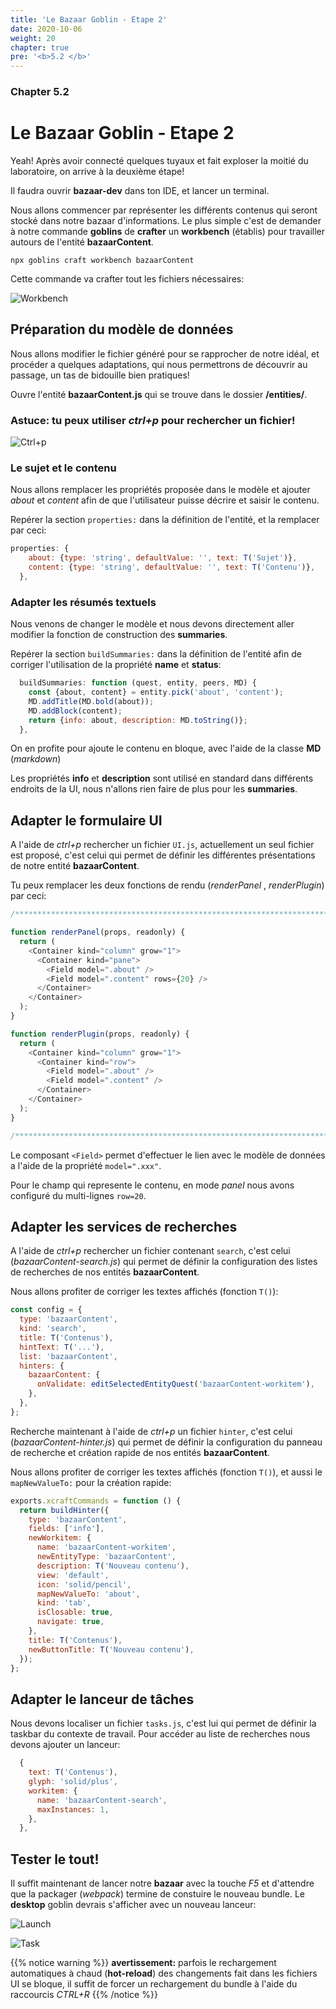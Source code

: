 ```yaml
---
title: 'Le Bazaar Goblin - Etape 2'
date: 2020-10-06
weight: 20
chapter: true
pre: '<b>5.2 </b>'
---
```


### Chapter 5.2

# Le Bazaar Goblin - Etape 2

Yeah! Après avoir connecté quelques tuyaux et fait exploser la moitié du
laboratoire, on arrive à la deuxième étape!

Il faudra ouvrir **bazaar-dev** dans ton IDE, et lancer un terminal.

Nous allons commencer par représenter les différents contenus qui seront stocké
dans notre bazaar d'informations. Le plus simple c'est de demander à notre
commande **goblins** de **crafter** un **workbench** (établis) pour travailler
autours de l'entité **bazaarContent**.

`npx goblins craft workbench bazaarContent`

Cette commande va crafter tout les fichiers nécessaires:

![Workbench](/img/bazaar_workbench.png?width=600px)

## Préparation du modèle de données

Nous allons modifier le fichier généré pour se rapprocher de notre idéal, et
procéder a quelques adaptations, qui nous permettrons de découvrir au passage,
un tas de bidouille bien pratiques!

Ouvre l'entité **bazaarContent.js** qui se trouve dans le dossier
**/entities/**.

### Astuce: tu peux utiliser _ctrl+p_ pour rechercher un fichier!

![Ctrl+p](/img/bazaar_ctrl_p.png?width=600px)

### Le sujet et le contenu

Nous allons remplacer les propriétés proposée dans le modèle et ajouter _about_
et _content_ afin de que l'utilisateur puisse décrire et saisir le contenu.

Repérer la section `properties:` dans la définition de l'entité, et la remplacer
par ceci:

```js
properties: {
    about: {type: 'string', defaultValue: '', text: T('Sujet')},
    content: {type: 'string', defaultValue: '', text: T('Contenu')},
  },
```

### Adapter les résumés textuels

Nous venons de changer le modèle et nous devons directement aller modifier la
fonction de construction des **summaries**.

Repérer la section `buildSummaries:` dans la définition de l'entité afin de
corriger l'utilisation de la propriété **name** et **status**:

```js
  buildSummaries: function (quest, entity, peers, MD) {
    const {about, content} = entity.pick('about', 'content');
    MD.addTitle(MD.bold(about));
    MD.addBlock(content);
    return {info: about, description: MD.toString()};
  },
```

On en profite pour ajoute le contenu en bloque, avec l'aide de la classe **MD**
(_markdown_)

Les propriétés **info** et **description** sont utilisé en standard dans
différents endroits de la UI, nous n'allons rien faire de plus pour les
**summaries**.

## Adapter le formulaire UI

A l'aide de _ctrl+p_ rechercher un fichier `UI.js`, actuellement un seul fichier
est proposé, c'est celui qui permet de définir les différentes présentations de
notre entité **bazaarContent**.

Tu peux remplacer les deux fonctions de rendu (_renderPanel_ , _renderPlugin_)
par ceci:

```js
/******************************************************************************/

function renderPanel(props, readonly) {
  return (
    <Container kind="column" grow="1">
      <Container kind="pane">
        <Field model=".about" />
        <Field model=".content" rows={20} />
      </Container>
    </Container>
  );
}

function renderPlugin(props, readonly) {
  return (
    <Container kind="column" grow="1">
      <Container kind="row">
        <Field model=".about" />
        <Field model=".content" />
      </Container>
    </Container>
  );
}

/******************************************************************************/
```

Le composant `<Field>` permet d'effectuer le lien avec le modèle de données a
l'aide de la propriété `model=".xxx"`.

Pour le champ qui represente le contenu, en mode _panel_ nous avons configuré du
multi-lignes `row=20`.

## Adapter les services de recherches

A l'aide de _ctrl+p_ rechercher un fichier contenant `search`, c'est celui
(_bazaarContent-search.js_) qui permet de définir la configuration des listes de
recherches de nos entités **bazaarContent**.

Nous allons profiter de corriger les textes affichés (fonction `T()`):

```js
const config = {
  type: 'bazaarContent',
  kind: 'search',
  title: T('Contenus'),
  hintText: T('...'),
  list: 'bazaarContent',
  hinters: {
    bazaarContent: {
      onValidate: editSelectedEntityQuest('bazaarContent-workitem'),
    },
  },
};
```

Recherche maintenant à l'aide de _ctrl+p_ un fichier `hinter`, c'est celui
(_bazaarContent-hinter.js_) qui permet de définir la configuration du panneau de
recherche et création rapide de nos entités **bazaarContent**.

Nous allons profiter de corriger les textes affichés (fonction `T()`), et aussi
le `mapNewValueTo:` pour la création rapide:

```js
exports.xcraftCommands = function () {
  return buildHinter({
    type: 'bazaarContent',
    fields: ['info'],
    newWorkitem: {
      name: 'bazaarContent-workitem',
      newEntityType: 'bazaarContent',
      description: T('Nouveau contenu'),
      view: 'default',
      icon: 'solid/pencil',
      mapNewValueTo: 'about',
      kind: 'tab',
      isClosable: true,
      navigate: true,
    },
    title: T('Contenus'),
    newButtonTitle: T('Nouveau contenu'),
  });
};
```

## Adapter le lanceur de tâches

Nous devons localiser un fichier `tasks.js`, c'est lui qui permet de définir la
taskbar du contexte de travail. Pour accéder au liste de recherches nous devons
ajouter un lanceur:

```js
  {
    text: T('Contenus'),
    glyph: 'solid/plus',
    workitem: {
      name: 'bazaarContent-search',
      maxInstances: 1,
    },
  },
```

## Tester le tout!

Il suffit maintenant de lancer notre **bazaar** avec la touche _F5_ et
d'attendre que la packager (_webpack_) termine de constuire le nouveau bundle.
Le **desktop** goblin devrais s'afficher avec un nouveau lanceur:

![Launch](/img/bazaar_launch.png?width=600px)

![Task](/img/bazaar_task.png?width=600px)

{{% notice warning %}} **avertissement:** parfois le rechargement automatiques à
chaud (**hot-reload**) des changements fait dans les fichiers UI se bloque, il
suffit de forcer un rechargement du bundle à l'aide du raccourcis _CTRL+R_
{{% /notice %}}
